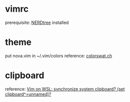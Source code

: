 # vimrc

prerequisite: [NERDtree](https://github.com/preservim/nerdtree) installed

# theme

put nova.vim in ~/.vim/colors
reference: [colorswat.ch](https://colorswat.ch/vim)

# clipboard

reference: [Vim on WSL: synchronize system clipboard? (set clipboard^=unnamed)?](https://vi.stackexchange.com/questions/12376/vim-on-wsl-synchronize-system-clipboard-set-clipboard-unnamed)
